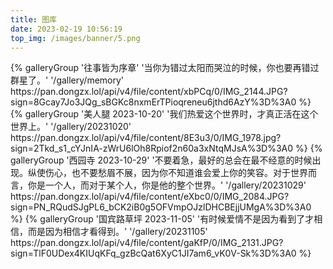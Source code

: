 ```yaml
---
title: 图库
date: 2023-02-19 10:56:19
top_img: /images/banner/5.png
---
```


<div class="gallery-group-main">
{% galleryGroup '往事皆为序章' '当你为错过太阳而哭泣的时候，你也要再错过群星了。' '/gallery/memory' https://pan.dongzx.lol/api/v4/file/content/xbPCq/0/IMG_2144.JPG?sign=8Gcay7Jo3JQg_sBGKc8nxmErTPioqreneu6jthd6AzY%3D%3A0 %}
{% galleryGroup '美人腿 2023-10-20' '我们热爱这个世界时，才真正活在这个世界上。' '/gallery/20231020' https://pan.dongzx.lol/api/v4/file/content/8E3u3/0/IMG_1978.jpg?sign=2Tkd_s1_cYJnIA-zWrU6lOh8Rpiof2n60a3xNtqMJsA%3D%3A0 %}
{% galleryGroup '西园寺 2023-10-29' '不要着急，最好的总会在最不经意的时候出现。纵使伤心，也不要愁眉不展，因为你不知道谁会爱上你的笑容。对于世界而言，你是一个人，而对于某个人，你是他的整个世界。' '/gallery/20231029' https://pan.dongzx.lol/api/v4/file/content/eXbc0/0/IMG_2084.JPG?sign=PN_RQudSJgPL6_bCK2iB0g5OFVmpOJzlDHCBEjjUMgA%3D%3A0 %}
{% galleryGroup '国宾路草坪 2023-11-05' '有时候爱情不是因为看到了才相信，而是因为相信才看得到。' '/gallery/20231105' https://pan.dongzx.lol/api/v4/file/content/gaKfP/0/IMG_2131.JPG?sign=TlF0UDex4KIUqKFq_gzBcQat6XyC1JI7am6_vK0V-Sk%3D%3A0 %}
</div>
